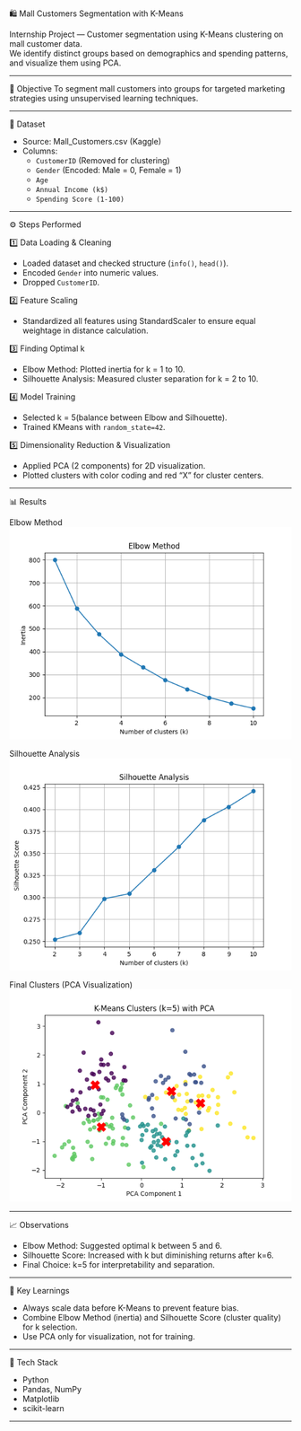 🛍️ Mall Customers Segmentation with K-Means

Internship Project — Customer segmentation using K-Means clustering on mall customer data.  
We identify distinct groups based on demographics and spending patterns, and visualize them using PCA.

---

📌 Objective
To segment mall customers into groups for targeted marketing strategies using unsupervised learning techniques.

---

📂 Dataset
- Source: Mall_Customers.csv (Kaggle)
- Columns:
  - `CustomerID` (Removed for clustering)
  - `Gender` (Encoded: Male = 0, Female = 1)
  - `Age`
  - `Annual Income (k$)`
  - `Spending Score (1-100)`

---
⚙️ Steps Performed

1️⃣ Data Loading & Cleaning
- Loaded dataset and checked structure (`info()`, `head()`).
- Encoded `Gender` into numeric values.
- Dropped `CustomerID`.

2️⃣ Feature Scaling
- Standardized all features using StandardScaler to ensure equal weightage in distance calculation.

3️⃣ Finding Optimal k
- Elbow Method: Plotted inertia for k = 1 to 10.
- Silhouette Analysis: Measured cluster separation for k = 2 to 10.

4️⃣ Model Training
- Selected k = 5(balance between Elbow and Silhouette).
- Trained KMeans with `random_state=42`.

5️⃣ Dimensionality Reduction & Visualization
- Applied PCA (2 components) for 2D visualization.
- Plotted clusters with color coding and red “X” for cluster centers.

---

📊 Results

 Elbow Method
![Elbow Method](images/elbow_method.png)

 Silhouette Analysis
![Silhouette Analysis](images/silhouette_analysis.png)

 Final Clusters (PCA Visualization)
![Clusters with PCA](images/color_coding.png)

---

 📈 Observations
- Elbow Method: Suggested optimal k between 5 and 6.
- Silhouette Score: Increased with k but diminishing returns after k=6.
- Final Choice: k=5 for interpretability and separation.

---

🧠 Key Learnings
- Always scale data before K-Means to prevent feature bias.
- Combine Elbow Method (inertia) and Silhouette Score (cluster quality) for k selection.
- Use PCA only for visualization, not for training.

---

📌 Tech Stack
- Python
- Pandas, NumPy
- Matplotlib
- scikit-learn

---



